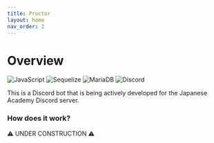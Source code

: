 ```yaml
---
title: Proctor
layout: home
nav_order: 2
---
```


# Overview

![JavaScript](https://img.shields.io/badge/javascript-%23323330.svg?style=for-the-badge&logo=javascript&logoColor=%23F7DF1E) ![Sequelize](https://img.shields.io/badge/Sequelize-52B0E7?style=for-the-badge&logo=Sequelize&logoColor=white) ![MariaDB](https://img.shields.io/badge/MariaDB-003545?style=for-the-badge&logo=mariadb&logoColor=white) ![Discord](https://img.shields.io/badge/Discord-%235865F2.svg?style=for-the-badge&logo=discord&logoColor=white)

This is a Discord bot that is being actively developed for the Japanese Academy Discord server.

### How does it work?

⚠️ UNDER CONSTRUCTION ⚠️
